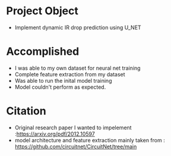 
# Project Object 
* Implement dynamic IR drop prediction using U_NET

# Accomplished 
* I was able to my own dataset for neural net training
* Complete feature extraction from my dataset
* Was able to run the inital model training
* Model couldn't perform as expected.

# Citation 
* Original research paper I wanted to impelement :https://arxiv.org/pdf/2012.10597
* model architecture and feature extraction mainly taken from : https://github.com/circuitnet/CircuitNet/tree/main
